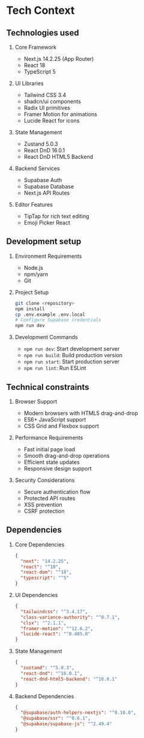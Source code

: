 # Tech Context

## Technologies used

1. Core Framework

   - Next.js 14.2.25 (App Router)
   - React 18
   - TypeScript 5

2. UI Libraries

   - Tailwind CSS 3.4
   - shadcn/ui components
   - Radix UI primitives
   - Framer Motion for animations
   - Lucide React for icons

3. State Management

   - Zustand 5.0.3
   - React DnD 16.0.1
   - React DnD HTML5 Backend

4. Backend Services

   - Supabase Auth
   - Supabase Database
   - Next.js API Routes

5. Editor Features
   - TipTap for rich text editing
   - Emoji Picker React

## Development setup

1. Environment Requirements

   - Node.js
   - npm/yarn
   - Git

2. Project Setup

   ```bash
   git clone <repository>
   npm install
   cp .env.example .env.local
   # Configure Supabase credentials
   npm run dev
   ```

3. Development Commands
   - `npm run dev`: Start development server
   - `npm run build`: Build production version
   - `npm run start`: Start production server
   - `npm run lint`: Run ESLint

## Technical constraints

1. Browser Support

   - Modern browsers with HTML5 drag-and-drop
   - ES6+ JavaScript support
   - CSS Grid and Flexbox support

2. Performance Requirements

   - Fast initial page load
   - Smooth drag-and-drop operations
   - Efficient state updates
   - Responsive design support

3. Security Considerations
   - Secure authentication flow
   - Protected API routes
   - XSS prevention
   - CSRF protection

## Dependencies

1. Core Dependencies

   ```json
   {
     "next": "14.2.25",
     "react": "^18",
     "react-dom": "^18",
     "typescript": "^5"
   }
   ```

2. UI Dependencies

   ```json
   {
     "tailwindcss": "^3.4.17",
     "class-variance-authority": "^0.7.1",
     "clsx": "^2.1.1",
     "framer-motion": "^12.6.2",
     "lucide-react": "^0.485.0"
   }
   ```

3. State Management

   ```json
   {
     "zustand": "^5.0.3",
     "react-dnd": "^16.0.1",
     "react-dnd-html5-backend": "^16.0.1"
   }
   ```

4. Backend Dependencies
   ```json
   {
     "@supabase/auth-helpers-nextjs": "^0.10.0",
     "@supabase/ssr": "^0.6.1",
     "@supabase/supabase-js": "^2.49.4"
   }
   ```
